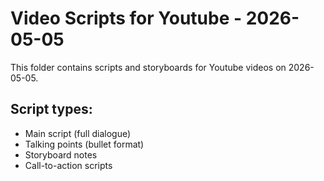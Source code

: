 # Video Scripts for Youtube - 2026-05-05

This folder contains scripts and storyboards for Youtube videos on 2026-05-05.

## Script types:
- Main script (full dialogue)
- Talking points (bullet format)
- Storyboard notes
- Call-to-action scripts
